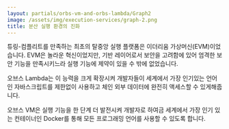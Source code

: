 ```yaml
---
layout: partials/orbs-vm-and-orbs-lambda/Graph2
image: /assets/img/execution-services/graph-2.png
title: 분산 실행 환경의 진화
---
```


튜링-컴플리트를 만족하는 최초의 탈중앙 실행 플랫폼은 이더리움 가상머신(EVM)이었습니다. EVM은 놀라운 혁신이었지만, 기반 레이어로서 보안을 고려함에 있어 엄격한 보안 기능을 만족시키느라 실행 기능에 제약이 있을 수 밖에 없었습니다.

오브스 Lambda는 이 능력을 크게 확장시켜 개발자들이 세계에서 가장 인기있는 언어인 자바스크립트를 제한없이 사용하고 체인 외부 데이터에 완전히 액세스할 수 있게해줍니다.

오브스 VM은 실행 기능을 한 단계 더 발전시켜 개발자로 하여금 세계에서 가장 인기 있는 컨테이너인 Docker를 통해 모든 프로그래밍 언어를 사용할 수 있도록 합니다.